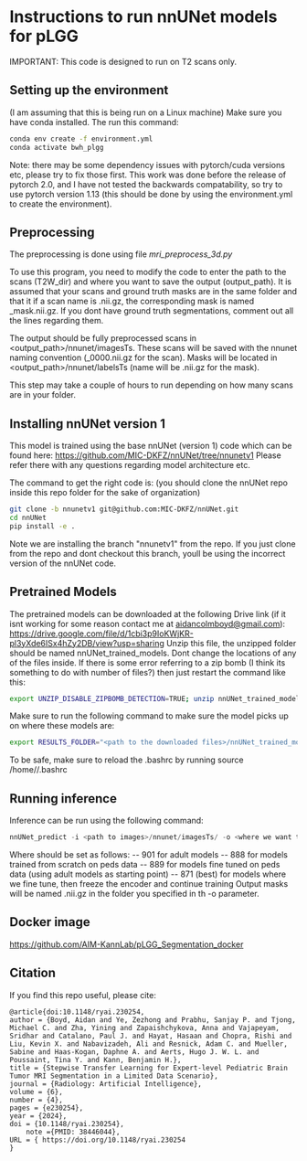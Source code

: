 # Instructions to run nnUNet models for pLGG 

IMPORTANT: This code is designed to run on T2 scans only. 

## Setting up the environment

(I am assuming that this is being run on a Linux machine)
Make sure you have conda installed. The run this command:
```bash
conda env create -f environment.yml
conda activate bwh_plgg
```
Note: there may be some dependency issues with pytorch/cuda versions etc, please try to fix those first. This work was done before the release of pytorch 2.0, and I have not tested the backwards compatability, so try to use pytorch version 1.13 (this should be done by using the environment.yml to create the environment).

## Preprocessing

The preprocessing is done using file _mri_preprocess_3d.py_

To use this program, you need to modify the code to enter the path to the scans (T2W_dir) and where you want to save the output (output_path).
It is assumed that your scans and ground truth masks are in the same folder and that it if a scan name is <scan>.nii.gz, the corresponding mask is named <scan>_mask.nii.gz. If you dont have ground truth segmentations, comment out all the lines regarding them. 
  
The output should be fully preprocessed scans in <output_path>/nnunet/imagesTs. These scans will be saved with the nnunet naming convention (<scan>_0000.nii.gz for the scan). Masks will be located in <output_path>/nnunet/labelsTs (name will be <scan>.nii.gz for the mask).
  
This step may take a couple of hours to run depending on how many scans are in your folder.

## Installing nnUNet version 1

This model is trained using the base nnUNet (version 1) code which can be found here: https://github.com/MIC-DKFZ/nnUNet/tree/nnunetv1
Please refer there with any questions regarding model architecture etc.

The command to get the right code is: (you should clone the nnUNet repo inside this repo folder for the sake of organization)
```bash
git clone -b nnunetv1 git@github.com:MIC-DKFZ/nnUNet.git
cd nnUNet
pip install -e .
```
Note we are installing the branch "nnunetv1" from the repo. If you just clone from the repo and dont checkout this branch, youll be using the incorrect version of the nnUNet code.
  
## Pretrained Models

The pretrained models can be downloaded at the following Drive link (if it isnt working for some reason contact me at aidancolmboyd@gmail.com):
https://drive.google.com/file/d/1cbi3p9IoKWjKR-pl3yXde6ISx4hZy2DB/view?usp=sharing
Unzip this file, the unzipped folder should be named nnUNet_trained_models. Dont change the locations of any of the files inside.
If there is some error referring to a zip bomb (I think its something to do with number of files?) then just restart the command like this:
```bash
export UNZIP_DISABLE_ZIPBOMB_DETECTION=TRUE; unzip nnUNet_trained_models.zip
```
  
Make sure to run the following command to make sure the model picks up on where these models are:
```bash
export RESULTS_FOLDER="<path to the downloaded files>/nnUNet_trained_models/"
```
To be safe, make sure to reload the .bashrc by running source /home/<user>/.bashrc
  

## Running inference
  
Inference can be run using the following command:
```python
nnUNet_predict -i <path to images>/nnunet/imagesTs/ -o <where we want to save the predictions> -t <task number> -m 3d_fullres --save_npz
```
Where <task number> should be set as follows: 
  -- 901 for adult models
  -- 888 for models trained from scratch on peds data
  -- 889 for models fine tuned on peds data (using adult models as starting point)
  -- 871 (best) for models where we fine tune, then freeze the encoder and continue training
Output masks will be named <scan>.nii.gz in the folder you specified in th -o parameter.

## Docker image
https://github.com/AIM-KannLab/pLGG_Segmentation_docker

## Citation

If you find this repo useful, please cite:
```
@article{doi:10.1148/ryai.230254,
author = {Boyd, Aidan and Ye, Zezhong and Prabhu, Sanjay P. and Tjong, Michael C. and Zha, Yining and Zapaishchykova, Anna and Vajapeyam, Sridhar and Catalano, Paul J. and Hayat, Hasaan and Chopra, Rishi and Liu, Kevin X. and Nabavizadeh, Ali and Resnick, Adam C. and Mueller, Sabine and Haas-Kogan, Daphne A. and Aerts, Hugo J. W. L. and Poussaint, Tina Y. and Kann, Benjamin H.},
title = {Stepwise Transfer Learning for Expert-level Pediatric Brain Tumor MRI Segmentation in a Limited Data Scenario},
journal = {Radiology: Artificial Intelligence},
volume = {6},
number = {4},
pages = {e230254},
year = {2024},
doi = {10.1148/ryai.230254},
    note ={PMID: 38446044},
URL = { https://doi.org/10.1148/ryai.230254
}
```
